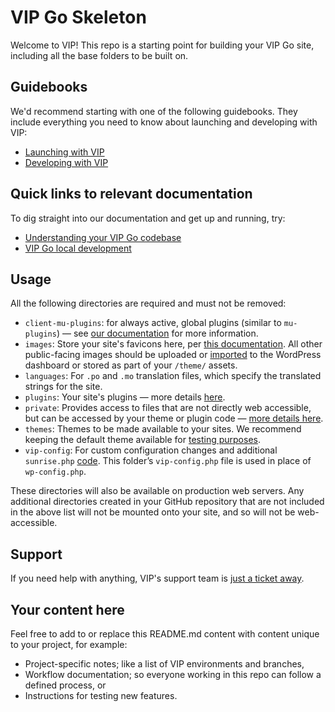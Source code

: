 # VIP Go Skeleton

Welcome to VIP! This repo is a starting point for building your VIP Go site, including all the base folders to be built on.

## Guidebooks

We'd recommend starting with one of the following guidebooks. They include everything you need to know about launching and developing with VIP:

* [Launching with VIP](https://wpvip.com/documentation/launching-with-vip/)
* [Developing with VIP](https://wpvip.com/documentation/developing-with-vip/)

## Quick links to relevant documentation

To dig straight into our documentation and get up and running, try:

* [Understanding your VIP Go codebase](https://wpvip.com/documentation/vip-go/understanding-your-vip-go-codebase/)
* [VIP Go local development](https://wpvip.com/documentation/vip-go/local-vip-go-development-environment/)

## Usage

All the following directories are required and must not be removed:

* `client-mu-plugins`: for always active, global plugins (similar to `mu-plugins`) — see [our documentation](https://wpvip.com/documentation/vip-go/managing-plugins/#installing-to-the-client-mu-plugins-directory) for more information.
* `images`: Store your site's favicons here, per [this documentation](https://wpvip.com/documentation/vip-go/understanding-your-vip-go-codebase/#favicons). All other public-facing images should be uploaded or [imported](https://wpvip.com/documentation/launching-with-vip/content-migration/) to the WordPress dashboard or stored as part of your `/theme/` assets.
* `languages`: For `.po` and `.mo` translation files, which specify the translated strings for the site.
* `plugins`: Your site's plugins — more details [here](https://wpvip.com/documentation/vip-go/managing-plugins/#installing-to-the-plugins-directory).
* `private`: Provides access to files that are not directly web accessible, but can be accessed by your theme or plugin code — [more details here](https://wpvip.com/documentation/vip-go/understanding-your-vip-go-codebase/#using-private).
* `themes`: Themes to be made available to your sites. We recommend keeping the default theme available for [testing purposes](https://wpvip.com/documentation/testing-your-site/).
* `vip-config`: For custom configuration changes and additional `sunrise.php` [code](https://wpvip.com/documentation/vip-go/sunrise-php-on-vip-go/). This folder’s `vip-config.php` file is used in place of `wp-config.php`.

These directories will also be available on production web servers. Any additional directories created in your GitHub repository that are not included in the above list will not be mounted onto your site, and so will not be web-accessible.

## Support

If you need help with anything, VIP's support team is [just a ticket away](https://wpvip.com/documentation/vip-go/accessing-vip-support/).

## Your content here
 
Feel free to add to or replace this README.md content with content unique to your project, for example:
 
* Project-specific notes; like a list of VIP environments and branches,
* Workflow documentation; so everyone working in this repo can follow a defined process, or
* Instructions for testing new features.
